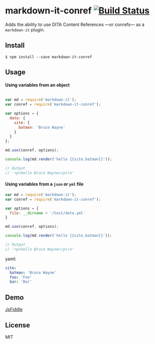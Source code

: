 # markdown-it-conref [![Build Status](https://travis-ci.org/germanattanasio/markdown-it-conref.svg?branch=master)](http://travis-ci.org/germanattanasio/markdown-it-conref)
Adds the ability to use DITA Content References —or conrefs— as a `markdown-it` plugin.

## Install

```
$ npm install --save markdown-it-conref
```


## Usage

#### Using variables from an object

```js

var md = require('markdown-it');
var conref = require('markdown-it-conref');

var options = {
  data: {
    site: {
      batman: 'Bruce Wayne'
    }
  }
};

md.use(conref, options);

console.log(md.render('hello {{site.batman}}'));

// Output
// '<p>hello Bruce Wayne</p>\n'
```

#### Using variables from a  `json` or `yml` file

```js
var md = require('markdown-it');
var conref = require('markdown-it-conref');

var options = {
  file: __dirname + '/test/data.yml'
}

md.use(conref, options);

console.log(md.render('hello {{site.batman}}'));

// Output
// '<p>hello Bruce Wayne</p>\n'
```
yaml:
```yml
site:
  batman: 'Bruce Wayne'
  foo: 'Foo'
  bar: 'Bar'
```

## Demo
[JsFiddle](https://jsfiddle.net/germanattanasio/236qqvpt/)


## License
  MIT
